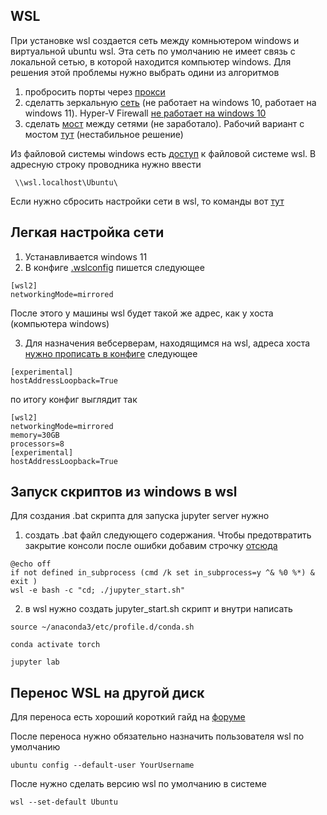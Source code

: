 WSL
---


При установке wsl создается сеть между комньютером windows и виртуальной ubuntu wsl. Эта сеть по умолчанию не имеет связь с локальной сетью, в которой находится компьютер windows. Для решения этой проблемы нужно выбрать одини из алгоритмов

1) пробросить порты через [прокси](https://superuser.com/questions/1717753/how-to-connect-to-windows-subsystem-for-linux-from-another-machine-within-networ)
2) сделатть зеркальную [сеть](https://superuser.com/questions/1717753/how-to-connect-to-windows-subsystem-for-linux-from-another-machine-within-networ) (не работает на windows 10, работает на windows 11).  Hyper-V Firewall [не работает на windows 10](https://github.com/microsoft/WSL/discussions/11380)
3) сделать  [мост](https://develmonk.com/2021/06/05/easiest-wsl2-bridge-network-without-hyper-v-virtual-network-manager/) между сетями (не заработало). Рабочий вариант с мостом [тут](https://github.com/microsoft/WSL/discussions/9227#discussioncomment-6764641) (нестабильное решение)

Из файловой системы windows есть [доступ](https://superuser.com/questions/1791373/location-of-wsl-home-directory-in-windows) к файловой системе wsl. В адресную строку проводника нужно ввести

~~~
 \\wsl.localhost\Ubuntu\
~~~

Если нужно сбросить настройки сети в wsl, то команды вот [тут](https://help.nordlayer.com/docs/how-to-reset-network-settings-on-linux)

## Легкая настройка сети

1) Устанавливается windows 11
2) В конфиге [.wslconfig](https://superuser.com/questions/1765370/cannot-locate-wslconfig-in-user-profile-on-windows-11) пишется следующее
~~~
[wsl2]
networkingMode=mirrored
~~~
После этого у машины wsl будет такой же адрес, как у хоста (компьютера windows)

3) Для назначения вебсерверам, находящимся на wsl, адреса хоста [нужно пропиcать в конфиге](https://github.com/microsoft/WSL/issues/11034#issuecomment-1894295548) следующее
~~~
[experimental]
hostAddressLoopback=True
~~~

по итогу конфиг выглядит так
~~~
[wsl2]
networkingMode=mirrored
memory=30GB
processors=8
[experimental]
hostAddressLoopback=True
~~~

## Запуск скриптов из windows в wsl

Для создания .bat скрипта для запуска jupyter server нужно
1) создать .bat файл следующего содержания. Чтобы предотвратить закрытие консоли после ошибки добавим строчку [отсюда](https://stackoverflow.com/questions/17118846/how-to-prevent-batch-window-from-closing-when-error-occurs)
~~~
@echo off
if not defined in_subprocess (cmd /k set in_subprocess=y ^& %0 %*) & exit )
wsl -e bash -c "cd; ./jupyter_start.sh"
~~~

2) в wsl нужно создать jupyter_start.sh скрипт и внутри написать
~~~
source ~/anaconda3/etc/profile.d/conda.sh

conda activate torch

jupyter lab
~~~

## Перенос WSL на другой диск

Для переноса есть хороший короткий гайд на [форуме](https://superuser.com/questions/1550622/move-wsl2-file-system-to-another-drive/1618643#1618643)

После переноса нужно обязательно назначить пользователя wsl по умолчанию

~~~
ubuntu config --default-user YourUsername
~~~

После нужно сделать версию wsl по умолчанию в системе

~~~
wsl --set-default Ubuntu
~~~
